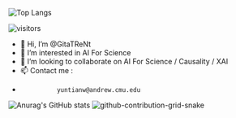![Top Langs](https://github-readme-stats.vercel.app/api/top-langs/?username=GitaTReNt)

![visitors](https://vbr.nathanchung.dev/badge?page_id=GitaTReNt.GitaTReNt&color=00cf00)
- 👋 Hi, I’m @GitaTReNt
- 👀 I’m interested in AI For Science
- 💞️ I’m looking to collaborate on AI For Science / Causality / XAI
- 📫 Contact me :
-               yuntianw@andrew.cmu.edu

<!---
GitaTReNt/GitaTReNt is a ✨ special ✨ repository because its `README.md` (this file) appears on your GitHub profile.
You can click the Preview link to take a look at your changes.
--->

![Anurag's GitHub stats](https://github-readme-stats.vercel.app/api?username=GitaTReNt)
![github-contribution-grid-snake](https://user-images.githubusercontent.com/90142173/154796318-e529fdc7-2132-4ce7-8417-06b71cf02506.svg)

